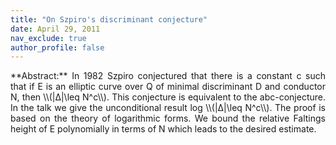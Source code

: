 ```yaml
---
title: "On Szpiro's discriminant conjecture"
date: April 29, 2011
nav_exclude: true
author_profile: false
---
```

<div style="text-align: justify !important; text-justify: inter-word;" markdown="1">
**Abstract:** In 1982 Szpiro conjectured that there is a constant c such that if E is an elliptic curve over Q of minimal discriminant D and conductor N, then \\(|∆|\leq N^c\\). This conjecture is equivalent to the abc-conjecture. In the talk we give the unconditional result log \\(|∆|\leq N^c\\). The proof is based on the theory of logarithmic forms. We bound the relative Faltings height of E polynomially in terms of N which leads to the desired estimate.

